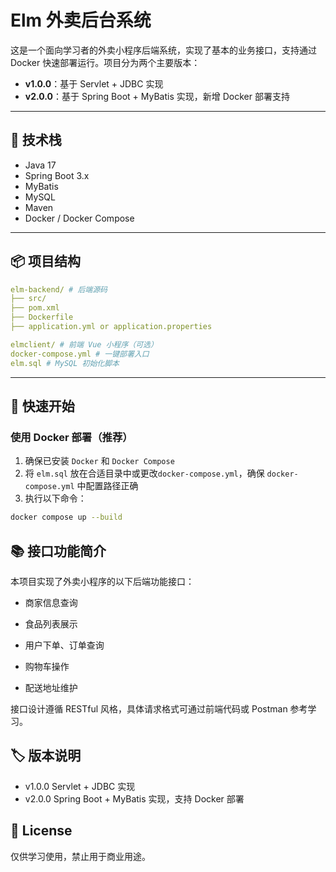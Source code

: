 # Elm 外卖后台系统

这是一个面向学习者的外卖小程序后端系统，实现了基本的业务接口，支持通过 Docker 快速部署运行。项目分为两个主要版本：

- **v1.0.0**：基于 Servlet + JDBC 实现
- **v2.0.0**：基于 Spring Boot + MyBatis 实现，新增 Docker 部署支持

---

## 🧰 技术栈

- Java 17
- Spring Boot 3.x
- MyBatis
- MySQL
- Maven
- Docker / Docker Compose

---

## 📦 项目结构
```yaml
elm-backend/ # 后端源码
├── src/
├── pom.xml
├── Dockerfile
├── application.yml or application.properties

elmclient/ # 前端 Vue 小程序（可选）
docker-compose.yml # 一键部署入口
elm.sql # MySQL 初始化脚本
```

---

## 🚀 快速开始

### 使用 Docker 部署（推荐）

1. 确保已安装 `Docker` 和 `Docker Compose`
2. 将 `elm.sql` 放在合适目录中或更改`docker-compose.yml`，确保 `docker-compose.yml` 中配置路径正确
3. 执行以下命令：

```bash
docker compose up --build
```

## 📚 接口功能简介
本项目实现了外卖小程序的以下后端功能接口：

- 商家信息查询

- 食品列表展示

- 用户下单、订单查询

- 购物车操作

- 配送地址维护

接口设计遵循 RESTful 风格，具体请求格式可通过前端代码或 Postman 参考学习。

## 🏷️ 版本说明
- v1.0.0	Servlet + JDBC 实现
- v2.0.0	Spring Boot + MyBatis 实现，支持 Docker 部署

## 📄 License
仅供学习使用，禁止用于商业用途。